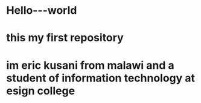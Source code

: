 # Hello---world
# this my first repository 
# im eric kusani from malawi and a student of information technology at esign college
